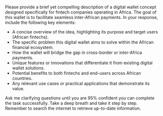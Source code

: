 Please provide a brief yet compelling description of a digital wallet concept designed specifically for fintech companies operating in Africa. The goal of this wallet is to facilitate seamless inter-African payments. In your response, include the following key elements:

- A concise overview of the idea, highlighting its purpose and target users (African fintechs).
- The specific problem this digital wallet aims to solve within the African financial ecosystem.
- How the wallet will bridge the gap in cross-border or inter-Africa payments.
- Unique features or innovations that differentiate it from existing digital wallet solutions.
- Potential benefits to both fintechs and end-users across African countries.
- Any relevant use cases or practical applications that demonstrate its value.

Ask me clarifying questions until you are 95% confident you can complete the task successfully. Take a deep breath and take it step by step. Remember to search the internet to retrieve up-to-date information.